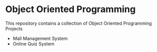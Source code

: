 # Object Oriented Programming

This repository contains a collection of Object Oriented Programming Projects
- Mall Management System
- Online Quiz System
